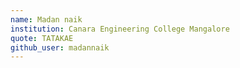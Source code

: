 ```yaml
---
name: Madan naik
institution: Canara Engineering College Mangalore
quote: TATAKAE
github_user: madannaik
---
```

